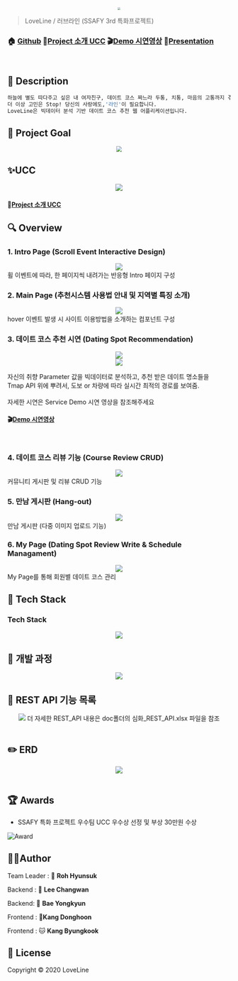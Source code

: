 <center>
    <img src="./logo.png" style="zoom:36%;" align="center"/>
</center>



> LoveLine / 러브라인 (SSAFY 3rd 특화프로젝트)

### 🏠 [Github](https://github.com/jesuisjavert/loveline) :cinema:[Project 소개 UCC](https://www.youtube.com/watch?v=uVt-ZJOvBfE) :clapper:[Demo 시연영상](https://www.youtube.com/watch?v=BJctbq5bAhE) :microphone:[Presentation](https://drive.google.com/file/d/1vRn9mekf0BRuvwIz3FFD7gLnNMdkkyYM)

<br>

## :memo: Description 

```sh
하늘에 별도 따다주고 싶은 내 여자친구, 데이트 코스 짜느라 두통, 치통, 마음의 고통까지 겪고 계시나요?
더 이상 고민은 Stop! 당신의 사랑에도,'라인'이 필요합니다.
LoveLine은 빅데이터 분석 기반 데이트 코스 추천 웹 어플리케이션입니다.
```



## :pushpin: Project Goal

<center>
    <img src="./README.assets/pic5.png" align="center" style="zoom:80%;"/><br>
</center>



##  ✨UCC

<center>
    <img src="./README.assets/lo7.gif"/>
</center>

####                                                        												:cinema:[Project 소개 UCC](https://www.youtube.com/watch?v=uVt-ZJOvBfE)

## :mag: Overview

### 1. Intro Page (Scroll Event Interactive Design)

<center>
    <img src="./README.assets/lo.gif"/>
</center>
휠 이벤트에 따라, 한 페이지씩 내려가는 반응형 Intro 페이지 구성

<br>

### 2. Main Page (추천시스템 사용법 안내 및 지역별 특징 소개)

<center>
    <img src="./README.assets/lo2.gif"/><br>
</center>
hover 이벤트 발생 시 사이트 이용방법을 소개하는 컴포넌트 구성

<br>

### 3. 데이트 코스 추천 시연 (Dating Spot Recommendation)

<center>
    <img src="./README.assets/5.png"/><br>
    <img src="./README.assets/lo3.gif"/><br>
</center>

자신의 취향 Parameter 값을 빅데이터로 분석하고, 추천 받은 데이트 명소들을 <br>
Tmap API 위에 뿌려서, 도보 or 차량에 따라 실시간 최적의 경로를 보여줌. <br><br>
자세한 시연은 Service Demo 시연 영상을 참조해주세요

#### :clapper:[Demo 시연영상](https://www.youtube.com/watch?v=BJctbq5bAhE)

  <br>

### 4. 데이트 코스 리뷰 기능 (Course Review CRUD)

<center>
    <img src="./README.assets/lo4.gif"/>
</center>
커뮤니티 게시판 및 리뷰 CRUD 기능

<br>

### 5. 만남 게시판 (Hang-out)

<center>
    <img src="./README.assets/lo5.gif"/>
</center>
만남 게시판 (다중 이미지 업로드 기능)

<br>

### 6. My Page (Dating Spot Review Write & Schedule Managament)

<center>
    <img src="./README.assets/lo6.gif"/>
</center>
My Page를 통해 회원별 데이트 코스 관리

<br>

## :wrench: Tech Stack

### Tech Stack

<center>
    <img src="./README.assets/pic6.png"/>
</center>





## :runner: 개발 과정

<center>
    <img src="./README.assets/pic4.png"/>
</center>



## :page_with_curl: REST API 기능 목록

<center>
    <img src="./README.assets/REST_API.png"/>
    더 자세한 REST_API 내용은 doc폴더의 심화_REST_API.xlsx 파일을 참조
</center>

<br>

## :pencil2: ERD

<center>
    <img src="./README.assets/ERD.png"/>
</center>
<br>

## :trophy: Awards

- SSAFY 특화 프로젝트 우수팀 UCC 우수상 선정 및 부상 30만원 수상

![Award](./README.assets/Loveline.jpg)



## 🤼‍♂️Author

Team Leader : 🦁 **Roh Hyunsuk**

Backend : 🐶 **Lee Changwan**

Backend: 🐺 **Bae Yongkyun**

Frontend : 🐯**Kang Donghoon**

Frontend : 🐱 **Kang Byungkook**



## 📝 License

Copyright © 2020 LoveLine 
